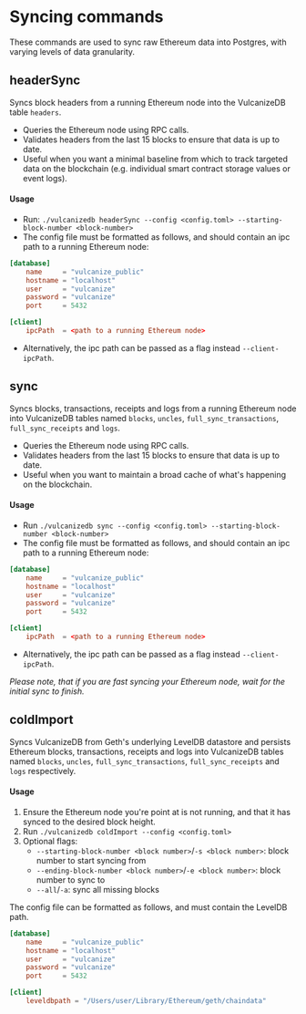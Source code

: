 # Syncing commands
These commands are used to sync raw Ethereum data into Postgres, with varying levels of data granularity.

## headerSync
Syncs block headers from a running Ethereum node into the VulcanizeDB table `headers`.
- Queries the Ethereum node using RPC calls.
- Validates headers from the last 15 blocks to ensure that data is up to date.
- Useful when you want a minimal baseline from which to track targeted data on the blockchain (e.g. individual smart contract storage values or event logs).

#### Usage
- Run: `./vulcanizedb headerSync --config <config.toml> --starting-block-number <block-number>`
- The config file must be formatted as follows, and should contain an ipc path to a running Ethereum node:
```toml
[database]
    name     = "vulcanize_public"
    hostname = "localhost"
    user     = "vulcanize"
    password = "vulcanize"
    port     = 5432

[client]
    ipcPath  = <path to a running Ethereum node>
```
- Alternatively, the ipc path can be passed as a flag instead `--client-ipcPath`.

## sync
Syncs blocks, transactions, receipts and logs from a running Ethereum node into VulcanizeDB tables named
`blocks`, `uncles`, `full_sync_transactions`, `full_sync_receipts` and `logs`. 
- Queries the Ethereum node using RPC calls.
- Validates headers from the last 15 blocks to ensure that data is up to date.
- Useful when you want to maintain a broad cache of what's happening on the blockchain.

#### Usage
- Run `./vulcanizedb sync --config <config.toml> --starting-block-number <block-number>`
- The config file must be formatted as follows, and should contain an ipc path to a running Ethereum node:
```toml
[database]
    name     = "vulcanize_public"
    hostname = "localhost"
    user     = "vulcanize"
    password = "vulcanize"
    port     = 5432

[client]
    ipcPath  = <path to a running Ethereum node>
```
- Alternatively, the ipc path can be passed as a flag instead `--client-ipcPath`.

*Please note, that if you are fast syncing your Ethereum node, wait for the initial sync to finish.*

## coldImport
Syncs VulcanizeDB from Geth's underlying LevelDB datastore and persists Ethereum blocks, 
transactions, receipts and logs into VulcanizeDB tables named `blocks`, `uncles`, 
`full_sync_transactions`, `full_sync_receipts` and `logs` respectively.

#### Usage
1. Ensure the Ethereum node you're point at is not running, and that it has synced to the desired block height.
1. Run `./vulcanizedb coldImport --config <config.toml>`
1. Optional flags:
    - `--starting-block-number <block number>`/`-s <block number>`: block number to start syncing from
    - `--ending-block-number <block number>`/`-e <block number>`: block number to sync to
    - `--all`/`-a`: sync all missing blocks

The config file can be formatted as follows, and must contain the LevelDB path.

```toml
[database]
    name     = "vulcanize_public"
    hostname = "localhost"
    user     = "vulcanize"
    password = "vulcanize"
    port     = 5432

[client]
    leveldbpath = "/Users/user/Library/Ethereum/geth/chaindata"
```

